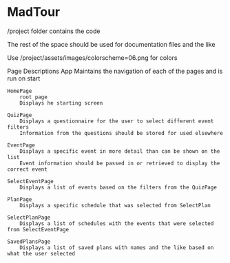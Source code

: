 # MadTour

/project folder contains the code

The rest of the space should be used for documentation files and the like

Use /project/assets/images/colorscheme=06.png for colors


Page Descriptions
    App
        Maintains the navigation of each of the pages and is run on start

    HomePage
        root page
        Displays he starting screen

    QuizPage
        Displays a questionnaire for the user to select different event filters
        Information from the questions should be stored for used elsewhere

    EventPage
        Displays a specific event in more detail than can be shown on the list
        Event information should be passed in or retrieved to display the correct event

    SelectEventPage
        Displays a list of events based on the filters from the QuizPage

    PlanPage
        Displays a specific schedule that was selected from SelectPlan

    SelectPlanPage
        Displays a list of schedules with the events that were selected from SelectEventPage

    SavedPlansPage
        Displays a list of saved plans with names and the like based on what the user selected